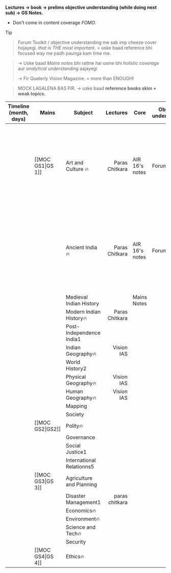 **Lectures → book → prelims objective understanding (while doing next sub) → GS Notes.**
- Don't come in content coverage *FOMO*.
> [!tip]
> >Forum Toolkit / objective understanding me sab imp cheeze cover hojayegi. *that is THE most important*. = uske baad reference bhi focused way me padh paunga kam time me.
>
> >→ Uske baad *Mains notes* bhi rattne hai usme bhi *holistic coverage* aur *analytical understanding* aajayegi
> >
> >→ Fir Quaterly Vision Magazine. = more than ENOUGH! 
>
> >MOCK LAGALENA BAS FIR.
> > → uske baad **reference books skim + weak topics.**

| **Timeline** (month, days) | **Mains**         | **Subject**               |   **Lectures** | **Core**       | **Objective understanding** | **Strategy**                                                                                                        |                        **Reference**                         |     |     |
| -------------------------- | ----------------- | ------------------------- | -------------: | -------------- | --------------------------- | ------------------------------------------------------------------------------------------------------------------- | :----------------------------------------------------------: | --- | --- |
|                            | [[MOC GS1\|GS 1]] | Art and Culture 🔥        | Paras Chitkara | AIR 16's notes | Forum Toolkit               | > *Paras Chitkara* = for PYQs and Familiarity.<br><br>> *AIR 16 Notes* = tried and tested. (Vision Class notes hai) | NCERTs:<br><br>1. Knowledge traditions, <br><br>2. fine arts |     |     |
|                            |                   | Ancient India🔥           | Paras Chitkara | AIR 16's notes | Forum toolkit               | > *Paras Chitkara* = for PYQs and Familiarity.<br><br>> *AIR 16 Notes* = tried and tested. (Vision Class notes hai) |                    New NCERT 12th part 1                     |     |     |
|                            |                   | Medieval Indian History   |                | Mains Notes    |                             |                                                                                                                     |                                                              |     |     |
|                            |                   | Modern Indian History🔥   | Paras Chitkara |                |                             |                                                                                                                     |                                                              |     |     |
|                            |                   | Post- Independence India1 |                |                |                             |                                                                                                                     |                                                              |     |     |
|                            |                   | Indian Geography🔥        |     Vision IAS |                |                             |                                                                                                                     |                                                              |     |     |
|                            |                   | World History2            |                |                |                             |                                                                                                                     |                                                              |     |     |
|                            |                   | Physical Geography🔥      |     Vision IAS |                |                             |                                                                                                                     |                                                              |     |     |
|                            |                   | Human Geography🔥         |     Vision IAS |                |                             |                                                                                                                     |                                                              |     |     |
|                            |                   | Mapping                   |                |                |                             |                                                                                                                     |                                                              |     |     |
|                            |                   | Society                   |                |                |                             |                                                                                                                     |                                                              |     |     |
|                            | [[MOC GS2\|GS2]]  | Polity🔥                  |                |                |                             |                                                                                                                     |                                                              |     |     |
|                            |                   | Governance                |                |                |                             |                                                                                                                     |                                                              |     |     |
|                            |                   | Social Justice1           |                |                |                             |                                                                                                                     |                                                              |     |     |
|                            |                   | International Relationns5 |                |                |                             |                                                                                                                     |                                                              |     |     |
|                            | [[MOC GS3\|GS 3]] | Agriculture and Planning  |                |                |                             |                                                                                                                     |                                                              |     |     |
|                            |                   | Disaster Management1      | paras chitkara |                |                             |                                                                                                                     |                                                              |     |     |
|                            |                   | Economics🔥               |                |                |                             |                                                                                                                     |                                                              |     |     |
|                            |                   | Environment🔥             |                |                |                             |                                                                                                                     |                                                              |     |     |
|                            |                   | Science and Tech🔥        |                |                |                             |                                                                                                                     |                                                              |     |     |
|                            |                   | Security                  |                |                |                             |                                                                                                                     |                                                              |     |     |
|                            | [[MOC GS4\|GS 4]] | Ethics🔥                  |                |                |                             |                                                                                                                     |                                                              |     |     |
